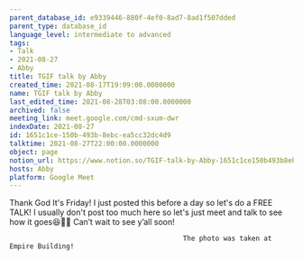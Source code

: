 ```yaml
---
parent_database_id: e9339446-880f-4ef0-8ad7-8ad1f507dded
parent_type: database_id
language_level: intermediate to advanced
tags:
- Talk
- 2021-08-27
- Abby
title: TGIF talk by Abby
created_time: 2021-08-17T19:09:00.0000000
name: TGIF talk by Abby
last_edited_time: 2021-08-28T03:08:00.0000000
archived: false
meeting_link: meet.google.com/cmd-sxum-dwr
indexDate: 2021-08-27
id: 1651c1ce-150b-493b-8ebc-ea5cc32dc4d9
talktime: 2021-08-27T22:00:00.0000000
object: page
notion_url: https://www.notion.so/TGIF-talk-by-Abby-1651c1ce150b493b8ebcea5cc32dc4d9
hosts: Abby
platform: Google Meet
---
```




Thank God It's Friday! I just posted this before a day so let's do a FREE TALK!
I usually don't post too much here so let's just meet and talk to see how it goes😆👍🏻
Can’t wait to see y’all soon!



                                               The photo was taken at Empire Building!











